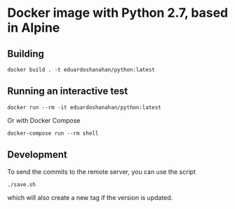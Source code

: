 # Docker image with Python 2.7, based in Alpine

## Building

```
docker build . -t eduardoshanahan/python:latest
```

## Running an interactive test

```
docker run --rm -it eduardoshanahan/python:latest
```

Or with Docker Compose

```
docker-compose run --rm shell
```
## Development

To send the commits to the remote server, you can use the script

```
./save.sh
```

which will also create a new tag if the version is updated.
